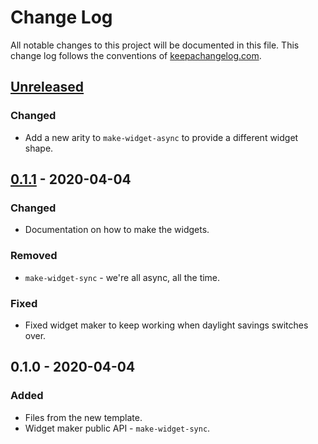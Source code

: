 # Change Log
All notable changes to this project will be documented in this file. This change log follows the conventions of [keepachangelog.com](http://keepachangelog.com/).

## [Unreleased]
### Changed
- Add a new arity to `make-widget-async` to provide a different widget shape.

## [0.1.1] - 2020-04-04
### Changed
- Documentation on how to make the widgets.

### Removed
- `make-widget-sync` - we're all async, all the time.

### Fixed
- Fixed widget maker to keep working when daylight savings switches over.

## 0.1.0 - 2020-04-04
### Added
- Files from the new template.
- Widget maker public API - `make-widget-sync`.

[Unreleased]: https://github.com/your-name/inventory/compare/0.1.1...HEAD
[0.1.1]: https://github.com/your-name/inventory/compare/0.1.0...0.1.1
